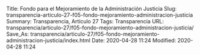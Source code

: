 Title: Fondo para el Mejoramiento de la Administración Justicia
Slug: transparencia-articulo-27-f05-fondo-mejoramiento-administracion-justicia
Summary: Transparencia, Artículo 27
Tags: Transparencia
URL: transparencia/articulo-27/f05-fondo-mejoramiento-administracion-justicia/
Save_As: transparencia/articulo-27/f05-fondo-mejoramiento-administracion-justicia/index.html
Date: 2020-04-28 11:24
Modified: 2020-04-28 11:24


 



